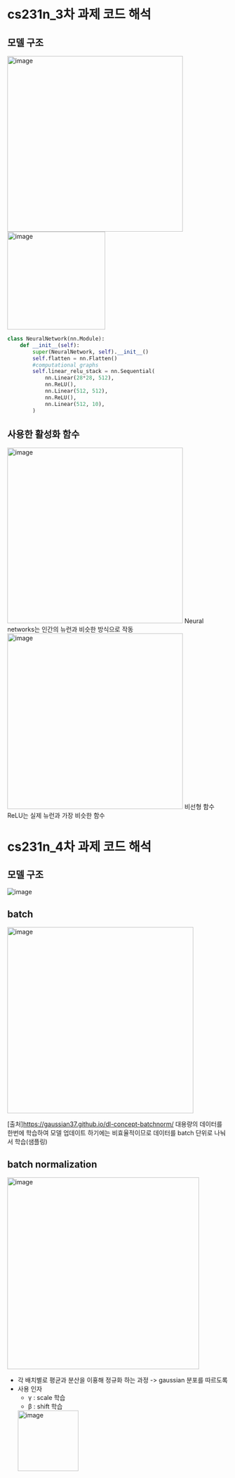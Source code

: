 # cs231n_3차 과제 코드 해석
## 모델 구조
<img width="400" alt="image" src="https://user-images.githubusercontent.com/77714083/165927714-1014bbcd-4855-468b-9334-f635996cd586.png">

<img width="223" alt="image" src="https://user-images.githubusercontent.com/77714083/165929185-36028b6b-6181-4596-925d-e96e5fc16855.png">

```python
class NeuralNetwork(nn.Module):
    def __init__(self):
        super(NeuralNetwork, self).__init__()
        self.flatten = nn.Flatten() 
        #computational graphs
        self.linear_relu_stack = nn.Sequential(
            nn.Linear(28*28, 512), 
            nn.ReLU(),
            nn.Linear(512, 512), 
            nn.ReLU(),
            nn.Linear(512, 10),  
        )
```
## 사용한 활성화 함수
<img width="400" alt="image" src="https://user-images.githubusercontent.com/77714083/165929608-a7db573b-e076-4d2f-8287-79951904f3ff.png">
Neural networks는 인간의 뉴런과 비슷한 방식으로 작동

<img width="400" alt="image" src="https://user-images.githubusercontent.com/77714083/165929333-ba06c13d-4ebd-43d8-950c-0ecd41aae366.png">
비선형 함수 ReLU는 실제 뉴런과 가장 비슷한 함수

  
# cs231n_4차 과제 코드 해석
## 모델 구조
![image](https://user-images.githubusercontent.com/77714083/167238208-2a475058-42f4-40ec-8f0b-4a9635d1348e.png)
## batch
<img width="424" alt="image" src="https://user-images.githubusercontent.com/77714083/167238240-41feeda7-925a-4ce2-8842-f757cfa71531.png">

[출처]https://gaussian37.github.io/dl-concept-batchnorm/
대용량의 데이터를 한번에 학습하여 모델 업데이트 하기에는 비효율적이므로 데이터를 batch 단위로 나눠서 학습(샘플링)
## batch normalization
<img width="437" alt="image" src="https://user-images.githubusercontent.com/77714083/167238332-8afa3ea7-b42d-47c1-9b98-2558e8280596.png">

- 각 배치별로 평균과 분산을 이횽해 정규화 하는 과정 -> gaussian 분포를 따르도록
- 사용 인자
    - γ : scale 학습 
    - β : shift 학습
    <img width="138" alt="image" src="https://user-images.githubusercontent.com/77714083/167238453-a46a0cfc-d4f2-4645-be42-6c467c584971.png">
